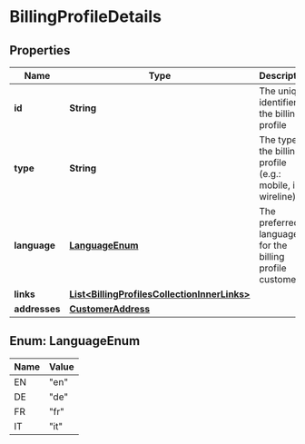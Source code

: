 
# BillingProfileDetails

## Properties
Name | Type | Description | Notes
------------ | ------------- | ------------- | -------------
**id** | **String** | The unique identifier of the billing profile | 
**type** | **String** | The type of the billing profile (e.g.: mobile, ip, wireline). | 
**language** | [**LanguageEnum**](#LanguageEnum) | The preferred language for the billing profile customer. |  [optional]
**links** | [**List&lt;BillingProfilesCollectionInnerLinks&gt;**](BillingProfilesCollectionInnerLinks.md) |  | 
**addresses** | [**CustomerAddress**](CustomerAddress.md) |  | 


<a name="LanguageEnum"></a>
## Enum: LanguageEnum
Name | Value
---- | -----
EN | &quot;en&quot;
DE | &quot;de&quot;
FR | &quot;fr&quot;
IT | &quot;it&quot;



